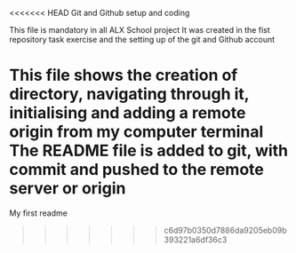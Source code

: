 <<<<<<< HEAD
Git and Github setup and coding

This file is mandatory in all ALX School project
It was created in the fist repository task exercise and the setting up of the git and Github account

This file shows the creation of directory, navigating through it, initialising and adding a remote origin from my computer terminal
The README file is added to git, with commit and pushed to the remote server or origin
=======
My first readme
>>>>>>> c6d97b0350d7886da9205eb09b393221a6df36c3
